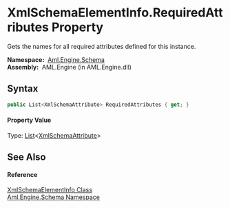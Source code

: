 XmlSchemaElementInfo.RequiredAttributes Property
================================================
Gets the names for all required attributes defined for this instance.

  **Namespace:**  [Aml.Engine.Schema][1]  
  **Assembly:**  AML.Engine (in AML.Engine.dll)

Syntax
------

```csharp
public List<XmlSchemaAttribute> RequiredAttributes { get; }
```

#### Property Value
Type: [List][2]&lt;[XmlSchemaAttribute][3]>

See Also
--------

#### Reference
[XmlSchemaElementInfo Class][4]  
[Aml.Engine.Schema Namespace][1]  

[1]: ../README.md
[2]: https://docs.microsoft.com/dotnet/api/system.collections.generic.list-1
[3]: https://docs.microsoft.com/dotnet/api/system.xml.schema.xmlschemaattribute
[4]: README.md
[5]: https://www.automationml.org
[6]: ../../icons/logoShade.png